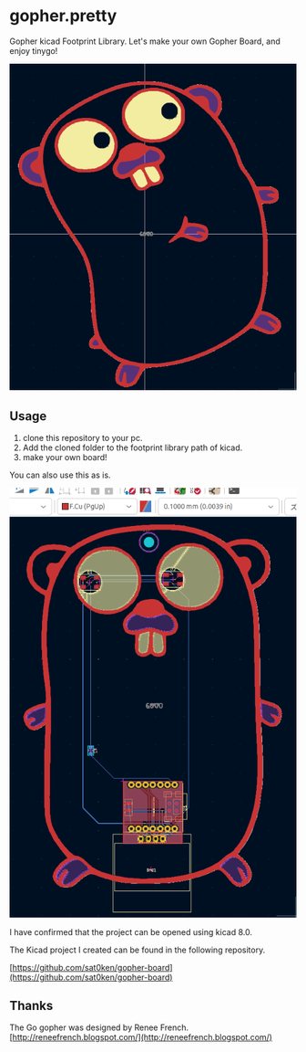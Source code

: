 # gopher.pretty

Gopher kicad Footprint Library.
Let's make your own Gopher Board, and enjoy tinygo!

![img](./img/gopher-mod.png)

## Usage

1. clone this repository to your pc.
2. Add the cloned folder to the footprint library path of kicad.
3. make your own board!

You can also use this as is.

![img](./img/sample1.png)

I have confirmed that the project can be opened using kicad 8.0.

The Kicad project I created can be found in the following repository.

[https://github.com/sat0ken/gopher-board](https://github.com/sat0ken/gopher-board)

## Thanks

The Go gopher was designed by Renee French.
[http://reneefrench.blogspot.com/](http://reneefrench.blogspot.com/)
